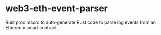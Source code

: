 # web3-eth-event-parser
Rust proc macro to auto-generate Rust code to parse log events from an Ethereum smart contract.
